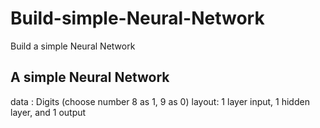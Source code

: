 # Build-simple-Neural-Network
Build a simple Neural Network

## A simple Neural Network  

data : Digits (choose number 8 as 1, 9 as 0)
layout: 1 layer input, 1 hidden layer, and 1 output
